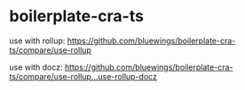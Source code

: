 # boilerplate-cra-ts

use with rollup: https://github.com/bluewings/boilerplate-cra-ts/compare/use-rollup

use with docz: https://github.com/bluewings/boilerplate-cra-ts/compare/use-rollup...use-rollup-docz
